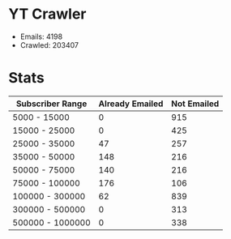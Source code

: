 # YT Crawler
- Emails: 4198
- Crawled: 203407

# Stats
| Subscriber Range  | Already Emailed | Not Emailed |
|-------|-------|-------|
| 5000 - 15000 | 0 | 915 |
| 15000 - 25000 | 0 | 425 |
| 25000 - 35000 | 47 | 257 |
| 35000 - 50000 | 148 | 216 |
| 50000 - 75000 | 140 | 216 |
| 75000 - 100000 | 176 | 106 |
| 100000 - 300000 | 62 | 839 |
| 300000 - 500000 | 0 | 313 |
| 500000 - 1000000 | 0 | 338 |
